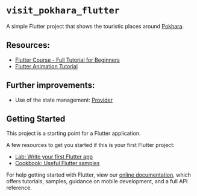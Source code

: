 # `visit_pokhara_flutter`

A simple Flutter project that shows the touristic places around [Pokhara](https://en.wikipedia.org/wiki/Pokhara). 

## Resources:
- [Flutter Course - Full Tutorial for Beginners](https://www.youtube.com/watch?v=pTJJsmejUOQ)
- [Flutter Animation Tutorial](https://www.youtube.com/watch?v=OtrWXLfGtqE&list=PL4cUxeGkcC9gP1qg8yj-Jokef29VRCLt1)

## Further improvements:
- Use of the state management: [Provider](https://pub.dev/packages/provider)

## Getting Started

This project is a starting point for a Flutter application.

A few resources to get you started if this is your first Flutter project:

- [Lab: Write your first Flutter app](https://flutter.dev/docs/get-started/codelab)
- [Cookbook: Useful Flutter samples](https://flutter.dev/docs/cookbook)

For help getting started with Flutter, view our
[online documentation](https://flutter.dev/docs), which offers tutorials,
samples, guidance on mobile development, and a full API reference.
